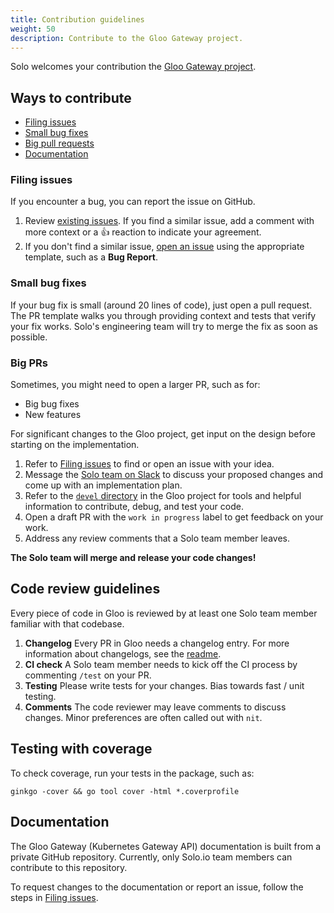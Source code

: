 ```yaml
---
title: Contribution guidelines
weight: 50
description: Contribute to the Gloo Gateway project.
---
```


Solo welcomes your contribution the [Gloo Gateway project](https://github.com/solo-io/gloo).

## Ways to contribute

* [Filing issues](#filing-issues)
* [Small bug fixes](#small-bug-fixes)
* [Big pull requests](#big-prs)
* [Documentation]({{/contributing/documentation/)

### Filing issues

If you encounter a bug, you can report the issue on GitHub.

1. Review [existing issues](https://github.com/solo-io/gloo/issues). If you find a similar issue, add a comment with more context or a 👍 reaction to indicate your agreement.
2. If you don't find a similar issue, [open an issue](https://github.com/solo-io/gloo/issues/new/choose) using the appropriate template, such as a **Bug Report**.


### Small bug fixes

If your bug fix is small (around 20 lines of code), just open a pull request. The PR template walks you through providing context and tests that verify your fix works. Solo's engineering team will try to merge the fix as soon as possible.

### Big PRs

Sometimes, you might need to open a larger PR, such as for:

- Big bug fixes
- New features

For significant changes to the Gloo project, get input on the design before starting on the implementation.

1. Refer to [Filing issues](#filing-issues) to find or open an issue with your idea.
2. Message the [Solo team on Slack](https://slack.solo.io) to discuss your proposed changes and come up with an implementation plan.
3. Refer to the [`devel` directory](https://github.com/solo-io/gloo/tree/main/devel) in the Gloo project for tools and helpful information to contribute, debug, and test your code.
4. Open a draft PR with the `work in progress` label to get feedback on your work.
5. Address any review comments that a Solo team member leaves.

**The Solo team will merge and release your code changes!**

## Code review guidelines

Every piece of code in Gloo is reviewed by at least one Solo team member familiar with that codebase.

1. **Changelog** Every PR in Gloo needs a changelog entry. For more information about changelogs, see the [readme](https://github.com/solo-io/go-utils/tree/main/changelogutils). 
2. **CI check** A Solo team member needs to kick off the CI process by commenting `/test` on your PR.
3. **Testing** Please write tests for your changes. Bias towards fast / unit testing. 
4. **Comments** The code reviewer may leave comments to discuss changes. Minor preferences are often called out with `nit`.

## Testing with coverage

To check coverage, run your tests in the package, such as:

```shell
ginkgo -cover && go tool cover -html *.coverprofile
```

## Documentation

The Gloo Gateway (Kubernetes Gateway API) documentation is built from a private GitHub repository. Currently, only Solo.io team members can contribute to this repository.

To request changes to the documentation or report an issue, follow the steps in [Filing issues](#filing-issues). 
